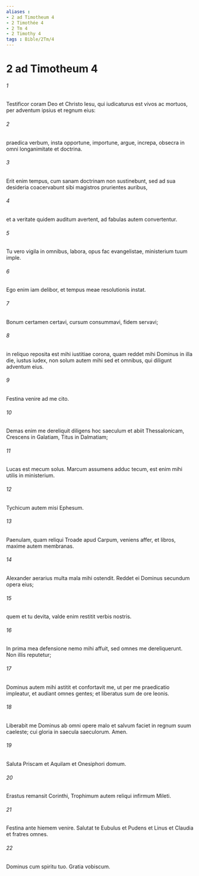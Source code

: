 ```yaml
---
aliases : 
- 2 ad Timotheum 4
- 2 Timothée 4
- 2 Tm 4
- 2 Timothy 4
tags : Bible/2Tm/4
---
```


# 2 ad Timotheum 4

###### 1
Testificor coram Deo et Christo Iesu, qui iudicaturus est vivos ac mortuos, per adventum ipsius et regnum eius: 
###### 2
praedica verbum, insta opportune, importune, argue, increpa, obsecra in omni longanimitate et doctrina. 
###### 3
Erit enim tempus, cum sanam doctrinam non sustinebunt, sed ad sua desideria coacervabunt sibi magistros prurientes auribus, 
###### 4
et a veritate quidem auditum avertent, ad fabulas autem convertentur. 
###### 5
Tu vero vigila in omnibus, labora, opus fac evangelistae, ministerium tuum imple.
###### 6
Ego enim iam delibor, et tempus meae resolutionis instat. 
###### 7
Bonum certamen certavi, cursum consummavi, fidem servavi; 
###### 8
in reliquo reposita est mihi iustitiae corona, quam reddet mihi Dominus in illa die, iustus iudex, non solum autem mihi sed et omnibus, qui diligunt adventum eius.
###### 9
Festina venire ad me cito. 
###### 10
Demas enim me dereliquit diligens hoc saeculum et abiit Thessalonicam, Crescens in Galatiam, Titus in Dalmatiam; 
###### 11
Lucas est mecum solus. Marcum assumens adduc tecum, est enim mihi utilis in ministerium. 
###### 12
Tychicum autem misi Ephesum. 
###### 13
Paenulam, quam reliqui Troade apud Carpum, veniens affer, et libros, maxime autem membranas. 
###### 14
Alexander aerarius multa mala mihi ostendit. Reddet ei Dominus secundum opera eius; 
###### 15
quem et tu devita, valde enim restitit verbis nostris.
###### 16
In prima mea defensione nemo mihi affuit, sed omnes me dereliquerunt. Non illis reputetur; 
###### 17
Dominus autem mihi astitit et confortavit me, ut per me praedicatio impleatur, et audiant omnes gentes; et liberatus sum de ore leonis. 
###### 18
Liberabit me Dominus ab omni opere malo et salvum faciet in regnum suum caeleste; cui gloria in saecula saeculorum. Amen.
###### 19
Saluta Priscam et Aquilam et Onesiphori domum. 
###### 20
Erastus remansit Corinthi, Trophimum autem reliqui infirmum Mileti. 
###### 21
Festina ante hiemem venire. Salutat te Eubulus et Pudens et Linus et Claudia et fratres omnes.
###### 22
Dominus cum spiritu tuo. Gratia vobiscum.
